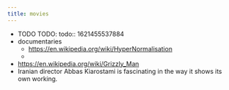 ```yaml
---
title: movies
---
```


- TODO TODO:
  todo:: 1621455537884
- documentaries
	- https://en.wikipedia.org/wiki/HyperNormalisation
	-
- https://en.wikipedia.org/wiki/Grizzly_Man
- Iranian director Abbas Kiarostami is fascinating in the way it shows its own working.